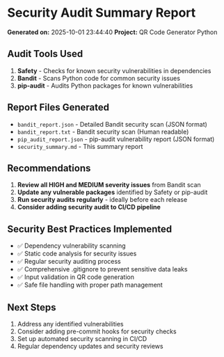 # Security Audit Summary Report

**Generated on:** 2025-10-01 23:44:40
**Project:** QR Code Generator Python

## Audit Tools Used

1. **Safety** - Checks for known security vulnerabilities in dependencies
2. **Bandit** - Scans Python code for common security issues  
3. **pip-audit** - Audits Python packages for known vulnerabilities

## Report Files Generated

- `bandit_report.json` - Detailed Bandit security scan (JSON format)
- `bandit_report.txt` - Bandit security scan (Human readable)
- `pip_audit_report.json` - pip-audit vulnerability report (JSON format)
- `security_summary.md` - This summary report

## Recommendations

1. **Review all HIGH and MEDIUM severity issues** from Bandit scan
2. **Update any vulnerable packages** identified by Safety or pip-audit
3. **Run security audits regularly** - ideally before each release
4. **Consider adding security audit to CI/CD pipeline**

## Security Best Practices Implemented

- ✅ Dependency vulnerability scanning
- ✅ Static code analysis for security issues
- ✅ Regular security auditing process
- ✅ Comprehensive .gitignore to prevent sensitive data leaks
- ✅ Input validation in QR code generation
- ✅ Safe file handling with proper path management

## Next Steps

1. Address any identified vulnerabilities
2. Consider adding pre-commit hooks for security checks
3. Set up automated security scanning in CI/CD
4. Regular dependency updates and security reviews
